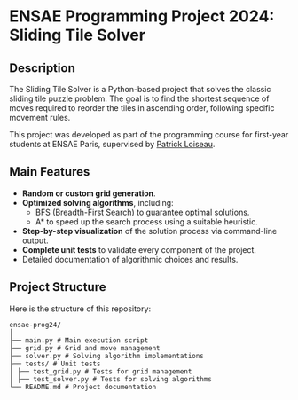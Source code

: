 # ENSAE Programming Project 2024: Sliding Tile Solver

## Description
The Sliding Tile Solver is a Python-based project that solves the classic sliding tile puzzle problem. The goal is to find the shortest sequence of moves required to reorder the tiles in ascending order, following specific movement rules.

This project was developed as part of the programming course for first-year students at ENSAE Paris, supervised by [Patrick Loiseau](mailto:patrick.loiseau@inria.fr).

## Main Features
- **Random or custom grid generation**.
- **Optimized solving algorithms**, including:
  - BFS (Breadth-First Search) to guarantee optimal solutions.
  - A* to speed up the search process using a suitable heuristic.
- **Step-by-step visualization** of the solution process via command-line output.
- **Complete unit tests** to validate every component of the project.
- Detailed documentation of algorithmic choices and results.

## Project Structure
Here is the structure of this repository:

```
ensae-prog24/
│
├── main.py # Main execution script
├── grid.py # Grid and move management
├── solver.py # Solving algorithm implementations
├── tests/ # Unit tests
│ ├── test_grid.py # Tests for grid management
│ ├── test_solver.py # Tests for solving algorithms
└── README.md # Project documentation
```

